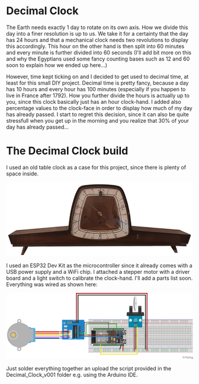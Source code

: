 # Decimal Clock

The Earth needs exactly 1 day to rotate on its own axis. How we divide this day into a finer resolution is up to us. We take it for a certainty that the day has 24 hours and that a mechanical clock needs two revolutions to display this accordingly. This hour on the other hand is then split into 60 minutes and every minute is further divided into 60 seconds (I'll add bit more on this and why the Egyptians used some fancy counting bases such as 12 and 60 soon to explain how we ended up here...) 

However, time kept ticking on and I decided to get used to decimal time, at least for this small DIY project. Decimal time is pretty fancy, because a day has 10 hours and every hour has 100 minutes (especially if you happen to live in France after 1792). How you further divide the hours is actually up to you, since this clock basically just has an hour clock-hand. I added also percentage values to the clock-face in order to display how much of my day has already passed. I start to regret this decision, since it can also be quite stressfull when you get up in the morning and you realize that 30% of your day has already passed...

# The Decimal Clock build

I used an old table clock as a case for this project, since there is plenty of space inside. 

![decimal_clock_image](https://github.com/FloEll/DecimalClock/blob/main/Decimal_Clock_images/Decimal_Clock_image.png)

I used an ESP32 Dev Kit as the microcontroller since it already comes with a USB power supply and a WiFi chip. I attached a stepper motor with a driver board and a light switch to calibrate the clock-hand. I'll add a parts list soon. Everything was wired as shown here:

![decimal_clock_wiring](https://github.com/FloEll/DecimalClock/blob/main/Decimal_Clock_images/Decimal_Clock_Breadboard.png)

Just solder everything together an upload the script provided in the Decimal_Clock_v001 folder e.g. using the Arduino IDE. 
